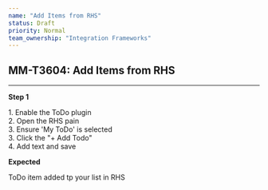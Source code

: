 ```yaml
---
name: "Add Items from RHS"
status: Draft
priority: Normal
team_ownership: "Integration Frameworks"
---
```


## MM-T3604: Add Items from RHS

---

**Step 1**

1\. Enable the ToDo plugin\
2\. Open the RHS pain\
3\. Ensure 'My ToDo' is selected\
3\. Click the "+ Add Todo"\
4\. Add text and save

**Expected**

ToDo item added tp your list in RHS
